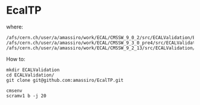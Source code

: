 # EcalTP

where:

    /afs/cern.ch/user/a/amassiro/work/ECAL/CMSSW_9_0_2/src/ECALValidation/EcalTP
    /afs/cern.ch/user/a/amassiro/work/ECAL/CMSSW_9_3_0_pre4/src/ECALValidation/EcalTP
    /afs/cern.ch/user/a/amassiro/work/ECAL/CMSSW_9_2_13/src/ECALValidation/EcalTP

How to:

    mkdir ECALValidation
    cd ECALValidation/
    git clone git@github.com:amassiro/EcalTP.git
    
    cmsenv
    scramv1 b -j 20


